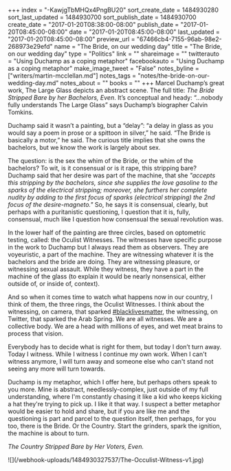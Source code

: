 +++
index = "-KawjgTbMHQx4PngBU20"
sort_create_date = 1484930280
sort_last_updated = 1484930700
sort_publish_date = 1484930700
create_date = "2017-01-20T08:38:00-08:00"
publish_date = "2017-01-20T08:45:00-08:00"
date = "2017-01-20T08:45:00-08:00"
last_updated = "2017-01-20T08:45:00-08:00"
preview_url = "67466cb4-7155-96ab-98e2-268973e29efd"
name = "The Bride, on our wedding day"
title = "The Bride, on our wedding day"
type = "Politics"
link = ""
shareimage = ""
twitterauto = "Using Duchamp as a coping metaphor"
facebookauto = "Using Duchamp as a coping metaphor"
make_image_tweet = "False"
notes_byline = ["writers/martin-mcclellan.md"]
notes_tags = "notes/the-bride-on-our-wedding-day.md"
notes_about = ""
books = ""
+++
Marcel Duchamp’s great work, The Large Glass depicts an abstract scene. The full title: _The Bride Stripped Bare by her Bachelors, Even_. It’s conceptual and heady: “…nobody fully understands The Large Glass” says Duchamp’s biographer Calvin Tomkins.

Duchamp said it wasn’t a painting, but a “delay”: “a delay in glass as you would say a poem in prose or a spittoon in silver,” he said. “The Bride is basically a motor,” he said. The curious title implies that she owns the bachelors, but we know the work is largely about sex.

The question: is the sex the whim of the Bride, or the whim of the bachelors? To wit, is it consensual or is it rape, this stripping bare? Duchamp said that her desire was part of the machine, that she _"accepts this stripping by the bachelors, since she supplies the love gasoline to the sparks of the electrical stripping; moreover, she furthers her complete nudity by adding to the first focus of sparks (electrical stripping) the 2nd focus of the desire-magneto."_ So, he says it is consensual, clearly, but perhaps with a puritanistic questioning, I question that it is, fully, consensual, much like I question how consensual the sexual revolution was. 

In the lower half of the painting are three circles, based on optometric testing, called: the Oculist Witnesses. The witnesses have specific purpose in the work to Duchamp but I always read them as observers. They are voyeuristic, a part of the machine. They are witnessing whatever it is the bachelors and the bride are doing. They are witnessing pleasure, or witnessing sexual assault. While they witness, they have a part in the machine of the glass (to explain it would be nearly nonsensical, either outside of, or inside of, context).

And so when it comes time to watch what happens now in our country, I think of them, the three rings, the Oculist Witnesses. I think about the witnessing, on camera, that sparked [#blacklivesmatter](https://twitter.com/hashtag/blacklivesmatter), the witnessing, on Twitter, that sparked the Arab Spring. We are all witnesses. We are a collective body. We are a head with millions of eyes, and wet meat brains to process that vision.

Everybody has to decide what is right for them, but today I don’t turn away. Today I witness. While I witness I continue my own work. When I can't witness anymore, I will turn away and someone else who can't stand not seeing any more will turn towards. 

Duchamp is my metaphor, which I offer here, but perhaps others speak to you more. Mine is abstract, needlessly-complex, just outside of my full understanding, where I'm constantly chasing it like a kid who keeps kicking a hat they're trying to pick up. I like it that way. I suspect a better metaphor would be easier to hold and share, but if you are like me and the questioning is part and parcel to the question itself, then perhaps, for you too, there is the Bride. Or the Country. Start the grinders, spark the ignition, the machine is about to turn.  

_The Country Stripped Bare by Her Voters, Even._

<p class="image">![](/webhook-uploads/1484930327537/The-Occulist-Witness-v1.jpg)</p>
